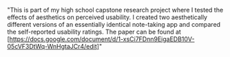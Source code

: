 "This is part of my high school capstone research project where I tested the effects of aesthetics on perceived usability. I created two aesthetically different versions of an essentially identical note-taking app and compared the self-reported usability ratings. The paper can be found at [https://docs.google.com/document/d/1-xsCi7FDnn9EigaEDB10V-05cVF3DtWq-WnHgtaJCr4/edit]" 
